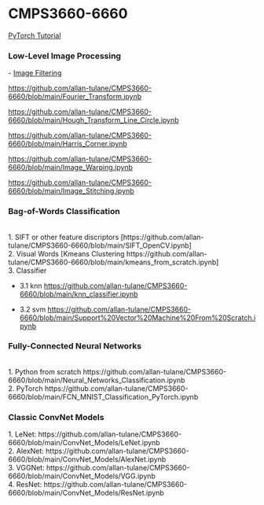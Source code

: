 # CMPS3660-6660

<a href ='https://github.com/allan-tulane/CMPS3660-6660/blob/main/slides/Pytorch_Tutorial.pdf'> PyTorch Tutorial</a>

<h3>Low-Level Image Processing</h3>
  - <a href ='https://github.com/allan-tulane/CMPS3660-6660/blob/main/Image_Filtering.ipynb'> Image Filtering</a>



https://github.com/allan-tulane/CMPS3660-6660/blob/main/Fourier_Transform.ipynb

https://github.com/allan-tulane/CMPS3660-6660/blob/main/Hough_Transform_Line_Circle.ipynb

https://github.com/allan-tulane/CMPS3660-6660/blob/main/Harris_Corner.ipynb

https://github.com/allan-tulane/CMPS3660-6660/blob/main/Image_Warping.ipynb

https://github.com/allan-tulane/CMPS3660-6660/blob/main/Image_Stitching.ipynb

<h3>Bag-of-Words Classification</h3><br>
1. SIFT or other feature discriptors [https://github.com/allan-tulane/CMPS3660-6660/blob/main/SIFT_OpenCV.ipynb] <br>
2. Visual Words [Kmeans Clustering https://github.com/allan-tulane/CMPS3660-6660/blob/main/kmeans_from_scratch.ipynb] <br>
3. Classifier <br>

  - 3.1 knn https://github.com/allan-tulane/CMPS3660-6660/blob/main/knn_classifier.ipynb
  
  - 3.2 svm https://github.com/allan-tulane/CMPS3660-6660/blob/main/Support%20Vector%20Machine%20From%20Scratch.ipynb


<h3>Fully-Connected Neural Networks</h3><br>
1. Python from scratch https://github.com/allan-tulane/CMPS3660-6660/blob/main/Neural_Networks_Classification.ipynb <br>
2. PyTorch https://github.com/allan-tulane/CMPS3660-6660/blob/main/FCN_MNIST_Classification_PyTorch.ipynb<br>


<h3>Classic ConvNet Models</h3>
1. LeNet: https://github.com/allan-tulane/CMPS3660-6660/blob/main/ConvNet_Models/LeNet.ipynb<br>
2. AlexNet: https://github.com/allan-tulane/CMPS3660-6660/blob/main/ConvNet_Models/AlexNet.ipynb<br>
3. VGGNet: https://github.com/allan-tulane/CMPS3660-6660/blob/main/ConvNet_Models/VGG.ipynb<br>
4. ResNet: https://github.com/allan-tulane/CMPS3660-6660/blob/main/ConvNet_Models/ResNet.ipynb<br>

